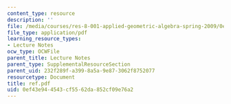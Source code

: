 ```yaml
---
content_type: resource
description: ''
file: /media/courses/res-8-001-applied-geometric-algebra-spring-2009/0ef43e944543cf5562da852cf09e76a2_ref.pdf
file_type: application/pdf
learning_resource_types:
- Lecture Notes
ocw_type: OCWFile
parent_title: Lecture Notes
parent_type: SupplementalResourceSection
parent_uid: 232f289f-a399-8a5a-9e87-3062f8752077
resourcetype: Document
title: ref.pdf
uid: 0ef43e94-4543-cf55-62da-852cf09e76a2
---
```

